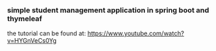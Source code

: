 ### simple student management application in spring boot and thymeleaf

the tutorial can be found at: <https://www.youtube.com/watch?v=HYGnVeCs0Yg>
